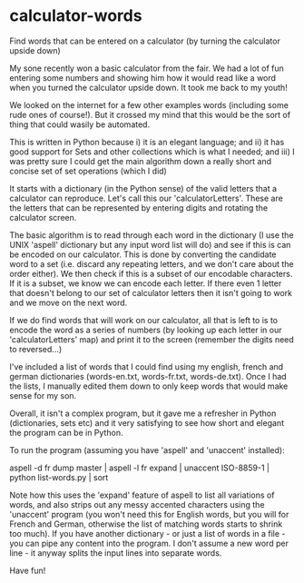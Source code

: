 # calculator-words
Find words that can be entered on a calculator (by turning the calculator upside down)

My sone recently won a basic calculator from the fair. We had a lot of fun entering some numbers and showing him how it would read like a word when you turned the calculator upside down. It took me back to my youth!

We looked on the internet for a few other examples words (including some rude ones of course!). But it crossed my mind that this would be the sort of thing that could wasily be automated.

This is written in Python because i) it is an elegant language; and ii) it has good support for Sets and other collections which is what I needed; and iii) I was pretty sure I could get the main algorithm down a really short and concise set of set operations (which I did)

It starts with a dictionary (in the Python sense) of the valid letters that a calculator can reproduce. Let's call this our 'calculatorLetters'. These are the letters that can be represented by entering digits and rotating the calculator screen.

The basic algorithm is to read through each word in the dictionary (I use the UNIX 'aspell' dictionary but any input word list will do) and see if this is can be encoded on our calculator. This is done by converting the candidate word to a set (i.e. discard any repeating letters, and we don't care about the order either). We then check if this is a subset of our encodable characters. If it is a subset, we know we can encode each letter. If there even 1 letter that doesn't belong to our set of calculator letters then it isn't going to work and we move on the next word.

If we do find words that will work on our calculator, all that is left to is to encode the word as a series of numbers (by looking up each letter in our 'calculatorLetters' map) and print it to the screen (remember the digits need to reversed...)

I've included a list of words that I could find using my english, french and german dictionaries (words-en.txt, words-fr.txt, words-de.txt). Once I had the lists, I manually edited them down to only keep words that would make sense for my son.

Overall, it isn't a complex program, but it gave me a refresher in Python (dictionaries, sets etc) and it very satisfying to see how short and elegant the program can be in Python.


To run the program (assuming you have 'aspell' and 'unaccent' installed):

aspell -d fr dump master | aspell -l fr expand | unaccent ISO-8859-1 | python list-words.py | sort

Note how this uses the 'expand' feature of aspell to list all variations of words, and also strips out any messy accented characters using the 'unaccent' program (you won't need this for English words, but you will for French and German, otherwise the list of matching words starts to shrink too much). If you have another dictionary - or just a list of words in a file - you can pipe any content into the program. I don't assume a new word per line - it anyway splits the input lines into separate words.

Have fun!
